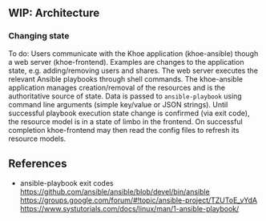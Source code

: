 ## WIP: Architecture

### Changing state

To do: Users communicate with the Khoe application (khoe-ansible) though a web server (khoe-frontend). Examples are changes to the application state, e.g. adding/removing users and shares. The web server executes the relevant Ansible playbooks through shell commands. The khoe-ansible application manages creation/removal of the resources and is the authoritative source of state. Data is passed to `ansible-playbook` using command line arguments (simple key/value or JSON strings). Until successful playbook execution state change is confirmed (via exit code), the resource model is in a state of limbo in the frontend. On successful completion khoe-frontend may then read the config files to refresh its resource models.

## References

* ansible-playbook exit codes
  https://github.com/ansible/ansible/blob/devel/bin/ansible
  https://groups.google.com/forum/#!topic/ansible-project/TZUToE_vYdA
  https://www.systutorials.com/docs/linux/man/1-ansible-playbook/
